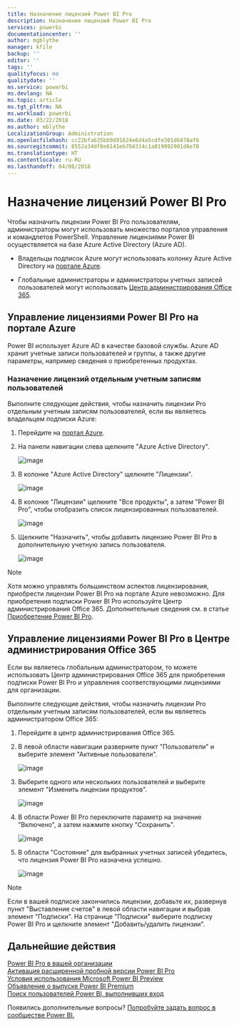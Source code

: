```yaml
---
title: Назначение лицензий Power BI Pro
description: Назначение лицензий Power BI Pro
services: powerbi
documentationcenter: ''
author: mgblythe
manager: kfile
backup: ''
editor: ''
tags: ''
qualityfocus: no
qualitydate: ''
ms.service: powerbi
ms.devlang: NA
ms.topic: article
ms.tgt_pltfrm: NA
ms.workload: powerbi
ms.date: 03/22/2018
ms.author: mblythe
LocalizationGroup: Administration
ms.openlocfilehash: cc22bfa635bb9d91624e6d4a5cdfe301d6478af6
ms.sourcegitcommit: 8552a34df8e6141eb704314c1a019992901d6e78
ms.translationtype: HT
ms.contentlocale: ru-RU
ms.lasthandoff: 04/08/2018
---
```

# <a name="assigning-power-bi-pro-licenses"></a>Назначение лицензий Power BI Pro

Чтобы назначить лицензии Power BI Pro пользователям, администраторы могут использовать множество порталов управления и командлетов PowerShell. Управление лицензиями Power BI осуществляется на базе Azure Active Directory (Azure AD).

* Владельцы подписок Azure могут использовать колонку Azure Active Directory на [портале Azure](https://ms.portal.azure.com/#@microsoft.onmicrosoft.com/dashboard/private/39bc3cf7-31a4-43f6-954c-f2d69ca2f0). 

* Глобальные администраторы и администраторы учетных записей пользователей могут использовать [Центр администрирования Office 365](https://portal.office.com/AdminPortal/Home#/homepage).

## <a name="managing-power-bi-pro-licenses-in-the-azure-portal"></a>Управление лицензиями Power BI Pro на портале Azure

Power BI использует Azure AD в качестве базовой службы. Azure AD хранит учетные записи пользователей и группы, а также другие параметры, например сведения о приобретенных продуктах.

### <a name="assigning-licenses-to-individual-user-accounts"></a>Назначение лицензий отдельным учетным записям пользователей

Выполните следующие действия, чтобы назначить лицензии Pro отдельным учетным записям пользователей, если вы являетесь владельцем подписки Azure:

1. Перейдите на [портал Azure](https://ms.portal.azure.com/#@microsoft.onmicrosoft.com/dashboard/private/39bc3cf7-31a4-43f6-954c-f2d69ca2f0). 

2. На панели навигации слева щелкните "Azure Active Directory".

    ![image](media/service-assigning-power-bi-pro-licenses/service-assigning-power-bi-pro-licenses-01.png)

3. В колонке "Azure Active Directory" щелкните "Лицензии".

    ![image](media/service-assigning-power-bi-pro-licenses/service-assigning-power-bi-pro-licenses-02.png)

4. В колонке "Лицензии" щелкните "Все продукты", а затем "Power BI Pro", чтобы отобразить список лицензированных пользователей.

    ![image](media/service-assigning-power-bi-pro-licenses/service-assigning-power-bi-pro-licenses-03.png)

5. Щелкните "Назначить", чтобы добавить лицензию Power BI Pro в дополнительную учетную запись пользователя.

    ![image](media/service-assigning-power-bi-pro-licenses/service-assigning-power-bi-pro-licenses-04.png)

> [!NOTE]
> Хотя можно управлять большинством аспектов лицензирования, приобрести лицензии Power BI Pro на портале Azure невозможно. Для приобретения подписки Power BI Pro используйте Центр администрирования Office 365. Дополнительные сведения см. в статье [Приобретение Power BI Pro](https://docs.microsoft.com/en-us/power-bi/service-admin-purchasing-power-bi-pro).
>

## <a name="managing-power-bi-pro-licenses-in-the-office-365-admin-center"></a>Управление лицензиями Power BI Pro в Центре администрирования Office 365

Если вы являетесь глобальным администратором, то можете использовать Центр администрирования Office 365 для приобретения подписки Power BI Pro и управления соответствующими лицензиями для организации.

Выполните следующие действия, чтобы назначить лицензии Pro отдельным учетным записям пользователей, если вы являетесь администратором Office 365:

1. Перейдите в центр администрирования Office 365.

2. В левой области навигации разверните пункт "Пользователи" и выберите элемент "Активные пользователи".

    ![image](media/service-assigning-power-bi-pro-licenses/service-assigning-power-bi-pro-licenses-05.png)

3. Выберите одного или нескольких пользователей и выберите элемент "Изменить лицензии продуктов".

    ![image](media/service-assigning-power-bi-pro-licenses/service-assigning-power-bi-pro-licenses-06.png)

4. В области Power BI Pro переключите параметр на значение "Включено", а затем нажмите кнопку "Сохранить".

    ![image](media/service-assigning-power-bi-pro-licenses/service-assigning-power-bi-pro-licenses-07.png)

5. В области "Состояние" для выбранных учетных записей убедитесь, что лицензия Power BI Pro назначена успешно.

    ![image](media/service-assigning-power-bi-pro-licenses/service-assigning-power-bi-pro-licenses-08.png)

> [!NOTE]
> Если в вашей подписке закончились лицензии, добавьте их, развернув пункт "Выставление счетов" в левой области навигации и выбрав элемент "Подписки". На странице "Подписки" выберите подписку Power BI Pro и щелкните элемент "Добавить/удалить лицензии".
>

## <a name="next-steps"></a>Дальнейшие действия
[Power BI Pro в вашей организации](service-admin-power-bi-pro-in-your-organization.md)
</br>
[Активация расширенной пробной версии Power BI Pro](service-extended-pro-trial.md)
</br>
[Условия использования Microsoft Power BI Preview](https://powerbi.microsoft.com/terms-of-service/)
</br>
[Объявление о выпуске Power BI Premium](https://aka.ms/pbipremium-announcement)
</br>
[Поиск пользователей Power BI, выполнивших вход](service-admin-access-usage.md)

Появились дополнительные вопросы? [Попробуйте задать вопрос в сообществе Power BI.](https://community.powerbi.com/)